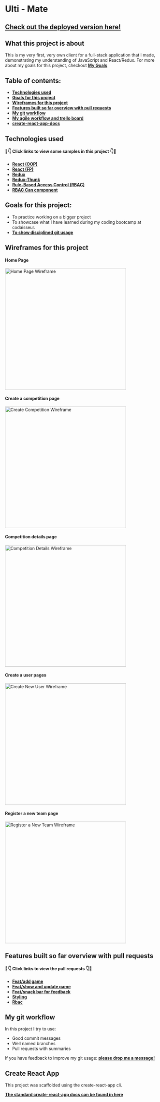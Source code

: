 # Ulti - Mate

## [Check out the deployed version here!](https://ulti-mate.netlify.com/signup)

## What this project is about

This is my very first, very own client for a full-stack application that I made, demonstrating my understanding of JavaScript and React/Redux. For more about my goals for this project, checkout **[My Goals](#goals-for-this-project)**

## Table of contents:

- **[Technologies used](#technologies-used)**
- **[Goals for this project](#goals-for-this-project)**
- **[Wireframes for this project](#wireframes-for-this-project)**
- **[Features built so far overview with pull requests](#features-built-so-far-overview-with-pull-requests)**
- **[My git workflow](#my-git-workflow)**
- **[My agile workflow and trello board](#my-agile-workflow-and-trello-board)**
- **[create-react-app-docs](#create-react-app)**

## Technologies used

#### 👀👇 Click links to view some samples in this project 👇👀

- **[React (OOP)](./src/components/CompetitionDetails/AddTeamForm.jsx)**
- **[React (FP)](./src/components/GameDetails/TeamGameDetails.jsx)**
- **[Redux](./src/store/user/reducer.js)**
- **[Redux-Thunk](./src/store/user/actions.js)**
- **[Rule-Based Access Control (RBAC)](./src/components/rbac-rules.js)**
- **[RBAC Can component](./src/components/Can.js)**

## Goals for this project:

- To practice working on a bigger project
- To showcase what I have learned during my coding bootcamp at codaisseur.
- **[To show disciplined git usage](#my-git-workflow)**

## Wireframes for this project

#### Home Page

<img src="https://user-images.githubusercontent.com/56813989/77044202-47a6b880-69bf-11ea-87d3-e85ae85c4e00.png" alt="Home Page Wireframe" height="400px">

#### Create a competition page

<img src="https://user-images.githubusercontent.com/56813989/77044209-4b3a3f80-69bf-11ea-9b08-12602e60fd32.png" alt="Create Competition Wireframe" height="400px">

#### Competition details page

<img src="https://user-images.githubusercontent.com/56813989/77044206-49707c00-69bf-11ea-821e-8e05a7a421c9.png" alt="Competition Details Wireframe" height="400px">

#### Create a user pages

<img src="https://user-images.githubusercontent.com/56813989/77044207-4aa1a900-69bf-11ea-9a95-a75d57a14fed.png" alt="Create New User Wireframe" height="400px">

#### Register a new team page

<img src="https://user-images.githubusercontent.com/56813989/77044212-4bd2d600-69bf-11ea-9abc-3df9ebbb08a4.png" alt="Register a New Team Wireframe" height="400px">

## Features built so far overview with pull requests

#### 👀👇 Click links to view the pull requests 👇👀

- **[Feat/add game](https://github.com/GoudekettingRM/frisbee-competition-app-client/pull/4)**
- **[Feat/show and update game](https://github.com/GoudekettingRM/frisbee-competition-app-client/pull/10)**
- **[Feat/snack bar for feedback](https://github.com/GoudekettingRM/frisbee-competition-app-client/pull/13)**
- **[Styling](https://github.com/GoudekettingRM/frisbee-competition-app-client/pull/7)**
- **[Rbac](https://github.com/GoudekettingRM/frisbee-competition-app-client/pull/2)**

## My git workflow

In this project I try to use:

- Good commit messages
- Well named branches
- Pull requests with summaries

If you have feedback to improve my git usage: **[please drop me a message!](https://www.linkedin.com/in/robinmgoudeketting/)**

## Create React App

This project was scaffolded using the create-react-app cli.

**[The standard create-react-app docs can be found in here](./create-react-app-docs.md)**
